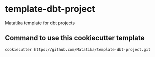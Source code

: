 # template-dbt-project
Matatika template for dbt projects


## Command to use this cookiecutter template

`cookiecutter https://github.com/Matatika/template-dbt-project.git`

